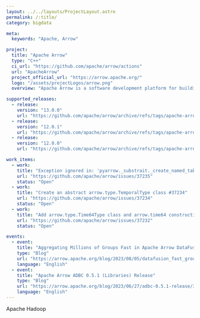 ```yaml
---
layout: ../../layouts/ProjectLayout.astro
permalink: /:title/
category: bigdata

meta:
  keywords: "Apache, Arrow"

project:
  title: "Apache Arrow"
  type: "C++"
  ci_url: "https://github.com/apache/arrow/actions"
  url: "ApacheArrow"
  project_official_url: "https://arrow.apache.org/"
  logo: "/assets/projectLogos/arrow.png"
  overview: "Apache Arrow is a software development platform for building high performance applications that process and transport large data sets. It is designed to both improve the performance of analytical algorithms and the efficiency of moving data from one system or programming language to another."

supported_releases:
  - release:
    version: "13.0.0"
    url: "https://github.com/apache/arrow/archive/refs/tags/apache-arrow-13.0.0.tar.gz"
  - release:
    version: "12.0.1"
    url: "https://github.com/apache/arrow/archive/refs/tags/apache-arrow-12.0.1.tar.gz"
  - release:
    version: "12.0.0"
    url: "https://github.com/apache/arrow/archive/refs/tags/apache-arrow-12.0.0.tar.gz"

work_items:
  - work:
    title: "Exception ignored in: 'pyarrow._substrait._create_named_table_provider' #37235"
    url: "https://github.com/apache/arrow/issues/37235"
    status: "Open"
  - work:
    title: "Create an abstract arrow.type.TemporalType class #37234"
    url: "https://github.com/apache/arrow/issues/37234"
    status: "Open"
  - work:
    title: "Add arrow.type.Time64Type class and arrow.time64 construction function #37232"
    url: "https://github.com/apache/arrow/issues/37232"
    status: "Open"

events:
  - event:
    title: "Aggregating Millions of Groups Fast in Apache Arrow DataFusion 28.0.0"
    type: "Blog"
    url: "https://arrow.apache.org/blog/2023/08/05/datafusion_fast_grouping/"
    language: "English"
  - event:
    title: "Apache Arrow ADBC 0.5.1 (Libraries) Release"
    type: "Blog"
    url: "https://arrow.apache.org/blog/2023/06/27/adbc-0.5.1-release/3"
    language: "English"
---
```


<p>Apache Hadoop</p>
